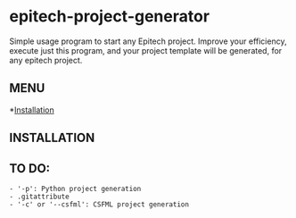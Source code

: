 # epitech-project-generator

Simple usage program to start any Epitech project.
Improve your efficiency, execute just this program, and your project template will be generated, for any epitech project.

## MENU

\*[Installation](#installation)

## INSTALLATION

## TO DO:

    - '-p': Python project generation
    - .gitattribute
    - '-c' or '--csfml': CSFML project generation
